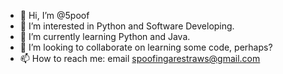 - 👋 Hi, I’m @5poof
- 👀 I’m interested in Python and Software Developing.
- 🌱 I’m currently learning Python and Java.
- 💞️ I’m looking to collaborate on learning some code, perhaps?
- 📫 How to reach me: email spoofingarestraws@gmail.com

<!---
5poof/5poof is a ✨ special ✨ repository because its `README.md` (this file) appears on your GitHub profile.
You can click the Preview link to take a look at your changes.
--->
